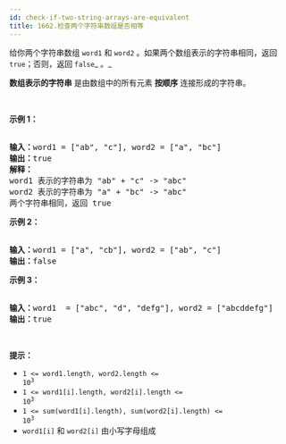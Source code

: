 ```yaml
---
id: check-if-two-string-arrays-are-equivalent
title: 1662.检查两个字符串数组是否相等
---
```

给你两个字符串数组 <code>word1</code> 和 <code>word2</code> 。如果两个数组表示的字符串相同，返回<code>true</code>；否则，返回 <code>false</code>_ 。_

**数组表示的字符串** 是由数组中的所有元素 **按顺序** 连接形成的字符串。

 

**示例 1：**


<pre><br/><strong>输入：</strong>word1 = [&#34;ab&#34;, &#34;c&#34;], word2 = [&#34;a&#34;, &#34;bc&#34;]<br/><strong>输出：</strong>true<br/><strong>解释：</strong><br/>word1 表示的字符串为 &#34;ab&#34; + &#34;c&#34; -&gt; &#34;abc&#34;<br/>word2 表示的字符串为 &#34;a&#34; + &#34;bc&#34; -&gt; &#34;abc&#34;<br/>两个字符串相同，返回 true</pre>

**示例 2：**


<pre><br/><strong>输入：</strong>word1 = [&#34;a&#34;, &#34;cb&#34;], word2 = [&#34;ab&#34;, &#34;c&#34;]<br/><strong>输出：</strong>false<br/></pre>

**示例 3：**


<pre><br/><strong>输入：</strong>word1  = [&#34;abc&#34;, &#34;d&#34;, &#34;defg&#34;], word2 = [&#34;abcddefg&#34;]<br/><strong>输出：</strong>true<br/></pre>

 

**提示：**


- <code>1 &lt;= word1.length, word2.length &lt;= 10<sup>3</sup></code>
- <code>1 &lt;= word1[i].length, word2[i].length &lt;= 10<sup>3</sup></code>
- <code>1 &lt;= sum(word1[i].length), sum(word2[i].length) &lt;= 10<sup>3</sup></code>
- <code>word1[i]</code> 和 <code>word2[i]</code> 由小写字母组成
